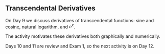 ## Transcendental Derivatives

On Day 9 we discuss derivatives of transcendental functions: sine and cosine, natural logarithm, and $e^x$. 

The activity motivates these derivatives both graphically and numerically.  

Days 10 and 11 are review and Exam 1, so the next activity is on Day 12.  

